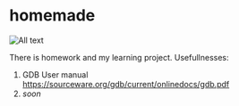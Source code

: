 # homemade

![All text](https://catcoding.pro/wp-content/uploads/2020/12/3.png)

There is homework and my learning project.
Usefullnesses: 
1) GDB User manual https://sourceware.org/gdb/current/onlinedocs/gdb.pdf
2) *soon*
